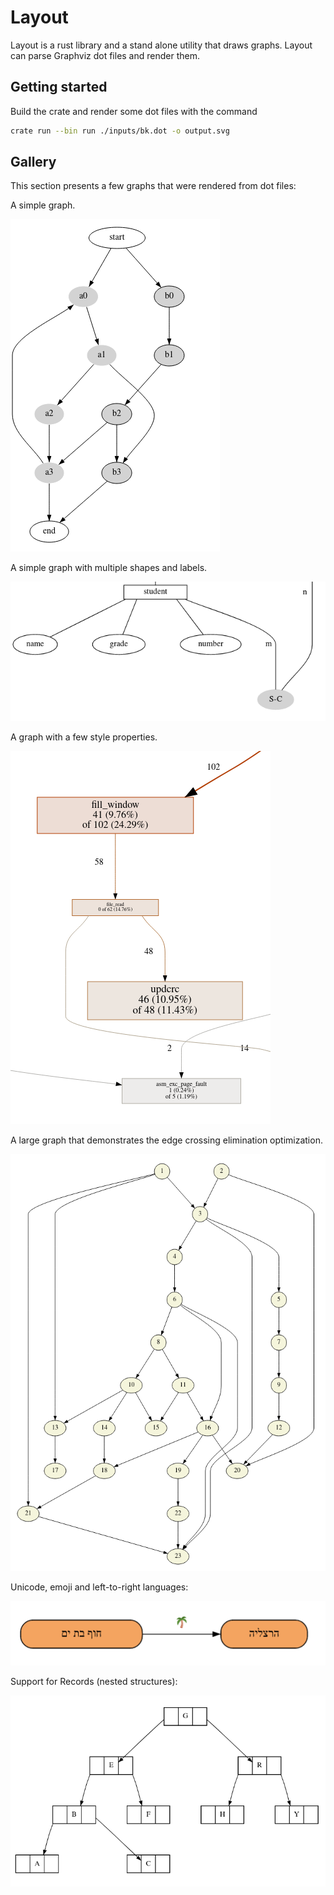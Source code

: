 # Layout

Layout is a rust library and a stand alone utility that draws graphs. Layout
can parse Graphviz dot files and render them.

## Getting started

Build the crate and render some dot files with the command

```bash
crate run --bin run ./inputs/bk.dot -o output.svg
```

## Gallery

This section presents a few graphs that were rendered from dot files:

A simple graph.

![](docs/graph.png)

A simple graph with multiple shapes and labels.

![](docs/graph2.png)

A graph with a few style properties.

![](docs/colors.png)

A large graph that demonstrates the edge crossing elimination optimization.

![](docs/bk.png)

Unicode, emoji and left-to-right languages:

![](docs/heb.png)

Support for Records (nested structures):

![](docs/records.png)

